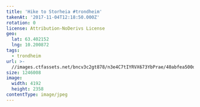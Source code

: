 ```yaml
---
title: 'Hike to Storheia #trondheim'
takenAt: '2017-11-04T12:18:50.000Z'
rotation: 0
license: Attribution-NoDerivs License
geo:
  lat: 63.402152
  lng: 10.200872
tags:
  - trondheim
url: >-
  //images.ctfassets.net/bncv3c2gt878/n3e4C7tIYRVX673YbPrae/40abfea500d089308a6349690dc264bc/hike-to-storheia-trondheim_24315388808_o
size: 1246008
image:
  width: 4192
  height: 2358
contentType: image/jpeg
---
```


